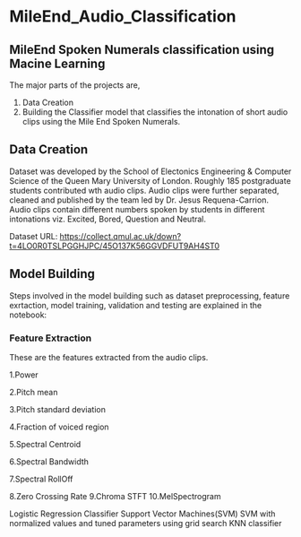 # MileEnd_Audio_Classification
## MileEnd Spoken Numerals classification using Macine Learning

The major parts of the projects are,
  1. Data Creation
  2. Building the Classifier model that classifies the intonation of short audio clips using the Mile End Spoken Numerals.

## Data Creation

Dataset was developed by the School of Electonics Engineering & Computer Science of the Queen Mary University of London. Roughly 185 postgraduate students contributed wth audio clips. Audio clips were further separated, cleaned and published by the team led by Dr. Jesus Requena-Carrion. Audio clips contain different numbers spoken by students in different intonations viz. Excited, Bored, Question and Neutral.

Dataset URL: https://collect.qmul.ac.uk/down?t=4LO0R0TSLPGGHJPC/45O137K56GGVDFUT9AH4ST0

## Model Building

Steps involved in the model building such as dataset preprocessing, feature exrtaction, model training, validation and testing are explained in the notebook: 

### Feature Extraction

These are the features extracted from the audio clips.

1.Power

2.Pitch mean

3.Pitch standard deviation

4.Fraction of voiced region

5.Spectral Centroid

6.Spectral Bandwidth

7.Spectral RollOff

8.Zero Crossing Rate
9.Chroma STFT
10.MelSpectrogram


Logistic Regression Classifier
Support Vector Machines(SVM)
SVM with normalized values and tuned parameters using grid search
KNN classifier
